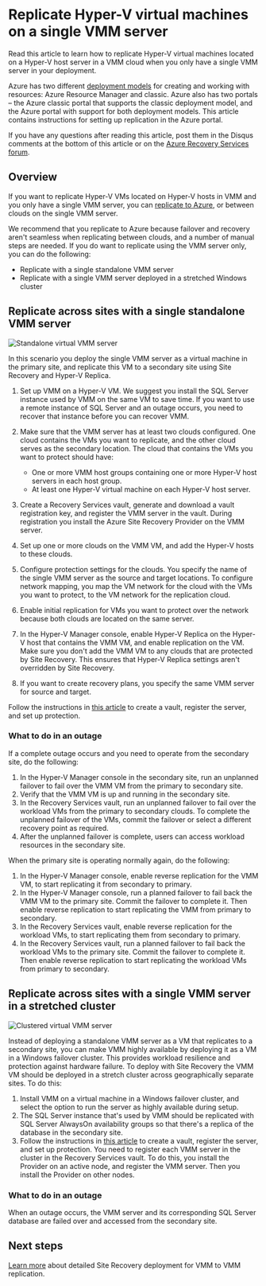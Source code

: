 
<properties
	pageTitle="Azure Site Recovery: Replicate Hyper-V virtual machines on a single VMM server | Microsoft Azure"
	description="This article describes how to replicate Hyper-V virtual machines when you only have a single VMM server."
	services="site-recovery"
	documentationCenter=""
	authors="rayne-wiselman"
	manager="jwhit"
	editor=""/>

<tags
	ms.service="site-recovery"
	ms.devlang="na"
	ms.topic="article"
	ms.tgt_pltfrm="na"
	ms.workload="backup-recovery"
	ms.date="08/24/2016"
	ms.author="raynew"/>

#  Replicate Hyper-V virtual machines on a single VMM server

Read this article to learn how to replicate Hyper-V virtual machines located on a Hyper-V host server in a VMM cloud when you only have a single VMM server in your deployment.

Azure has two different [deployment models](../resource-manager-deployment-model.md) for creating and working with resources: Azure Resource Manager and classic. Azure also has two portals – the Azure classic portal that supports the classic deployment model, and the Azure portal with support for both deployment models. This article contains instructions for setting up replication in the Azure portal.


If you have any questions after reading this article, post them in the Disqus comments at the bottom of this article or on the [Azure Recovery Services forum](https://social.msdn.microsoft.com/forums/azure/home?forum=hypervrecovmgr).

## Overview

If you want to replicate Hyper-V VMs located on Hyper-V hosts in VMM and you only have a single VMM server, you can [replicate to Azure](site-recovery-vmm-to-azure.md), or between clouds on the single VMM server.

We recommend that you replicate to Azure because failover and recovery aren't seamless when replicating between clouds, and a number of manual steps are needed. If you do want to replicate using the VMM server only, you can do the following:

- Replicate with a single standalone VMM server
- Replicate with a single VMM server deployed in a stretched Windows cluster


## Replicate across sites with a single standalone VMM server

![Standalone virtual VMM server](./media/site-recovery-single-vmm/single-vmm-standalone.png)

In this scenario you deploy the single VMM server as a virtual machine in the primary site, and replicate this VM to a secondary site using Site Recovery and Hyper-V Replica.

1. Set up VMM on a Hyper-V VM. We suggest you install the SQL Server instance used by VMM on the same VM to save time. If you want to use a remote instance of SQL Server and an outage occurs, you need to recover that instance before you can recover VMM.
2. Make sure that the VMM server has at least two clouds configured. One cloud contains the VMs you want to replicate, and the other cloud serves as the secondary location. The cloud that contains the VMs you want to protect should have:

	- One or more VMM host groups containing one or more Hyper-V host servers in each host group.
	- At least one Hyper-V virtual machine on each Hyper-V host server.

3. Create a Recovery Services vault, generate and download a vault registration key, and register the VMM server in the vault. During registration you install the Azure Site Recovery Provider on the VMM server.
4. Set up one or more clouds on the VMM VM, and add the Hyper-V hosts to these clouds.
3. Configure protection settings for the clouds. You specify the name of the single VMM server as the source and target locations. To configure network mapping, you map the VM network for the cloud with the VMs you want to protect, to the VM network for the replication cloud.
4. Enable initial replication for VMs you want to protect over the network because both clouds are located on the same server.
4. In the Hyper-V Manager console, enable Hyper-V Replica on the Hyper-V host that contains the VMM VM, and enable replication on the VM. Make sure you don't add the VMM VM to any clouds that are protected by Site Recovery. This ensures that Hyper-V Replica settings aren't overridden by Site Recovery.
5. If you want to create recovery plans, you specify the same VMM server for source and target.

Follow the instructions in [this article](site-recovery-vmm-to-vmm.md) to create a vault, register the server, and set up protection.

### What to do in an outage

If a complete outage occurs and you need to operate from the secondary site, do the following:

1.	In the Hyper-V Manager console in the secondary site, run an unplanned failover to fail over the VMM VM from the primary to secondary site.
2.	Verify that the VMM VM is up and running in the secondary site.
3.	In the Recovery Services vault, run an unplanned failover to fail over the workload VMs from the primary to secondary clouds. To complete the unplanned failover of the VMs, commit the failover or select a different recovery point as required.
4.	After the unplanned failover is complete, users can access workload resources in the secondary site.

When the primary site is operating normally again, do the following:

1.	In the Hyper-V Manager console, enable reverse replication for the VMM VM, to start replicating it from secondary to primary.
2.	In the Hyper-V Manager console, run a planned failover to fail back the VMM VM to the primary site. Commit the failover to complete it. Then enable reverse replication to start replicating the VMM from primary to secondary.
3.	In the Recovery Services vault, enable reverse replication for the workload VMs, to start replicating them from secondary to primary.
4.	In the Recovery Services vault, run a planned failover to fail back the workload VMs to the primary site. Commit the failover to complete it. Then enable reverse replication to start replicating the workload VMs from primary to secondary.



## Replicate across sites with a single VMM server in a stretched cluster

![Clustered virtual VMM server](./media/site-recovery-single-vmm/single-vmm-cluster.png)

Instead of deploying a standalone VMM server as a VM that replicates to a secondary site, you can make VMM highly available by deploying it as a VM in a Windows failover cluster. This provides workload resilience and protection against hardware failure. To deploy with Site Recovery the VMM VM should be deployed in a stretch cluster across geographically separate sites. To do this:

1. Install VMM on a virtual machine in a Windows failover cluster, and select the option to run the server as highly available during setup.
2. The SQL Server instance that's used by VMM should be replicated with SQL Server AlwaysOn availability groups so that there's a replica of the database in the secondary site.
3. Follow the instructions in [this article](site-recovery-vmm-to-vmm.md) to create a vault, register the server, and set up protection. You need to register each VMM server in the cluster in the Recovery Services vault. To do this, you install the Provider on an active node, and register the VMM server. Then you install the Provider on other nodes.

### What to do in an outage

When an outage occurs, the VMM server and its corresponding SQL Server database are failed over and accessed from the secondary site.


## Next steps

[Learn more](site-recovery-vmm-to-vmm.md) about detailed Site Recovery deployment for VMM to VMM replication.
